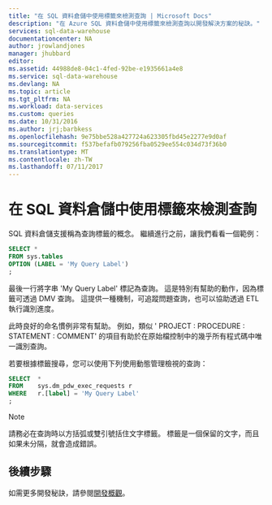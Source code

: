 ```yaml
---
title: "在 SQL 資料倉儲中使用標籤來檢測查詢 | Microsoft Docs"
description: "在 Azure SQL 資料倉儲中使用標籤來檢測查詢以開發解決方案的秘訣。"
services: sql-data-warehouse
documentationcenter: NA
author: jrowlandjones
manager: jhubbard
editor: 
ms.assetid: 44988de8-04c1-4fed-92be-e1935661a4e8
ms.service: sql-data-warehouse
ms.devlang: NA
ms.topic: article
ms.tgt_pltfrm: NA
ms.workload: data-services
ms.custom: queries
ms.date: 10/31/2016
ms.author: jrj;barbkess
ms.openlocfilehash: 9e75bbe528a427724a623305fbd45e2277e9d0af
ms.sourcegitcommit: f537befafb079256fba0529ee554c034d73f36b0
ms.translationtype: MT
ms.contentlocale: zh-TW
ms.lasthandoff: 07/11/2017
---
```

# <a name="use-labels-to-instrument-queries-in-sql-data-warehouse"></a>在 SQL 資料倉儲中使用標籤來檢測查詢
SQL 資料倉儲支援稱為查詢標籤的概念。 繼續進行之前，讓我們看看一個範例：

```sql
SELECT *
FROM sys.tables
OPTION (LABEL = 'My Query Label')
;
```

最後一行將字串 'My Query Label' 標記為查詢。 這是特別有幫助的動作，因為標籤可透過 DMV 查詢。 這提供一種機制，可追蹤問題查詢，也可以協助透過 ETL 執行識別進度。

此時良好的命名慣例非常有幫助。 例如，類似 ' PROJECT : PROCEDURE : STATEMENT : COMMENT' 的項目有助於在原始檔控制中的幾乎所有程式碼中唯一識別查詢。

若要根據標籤搜尋，您可以使用下列使用動態管理檢視的查詢：

```sql
SELECT  *
FROM    sys.dm_pdw_exec_requests r
WHERE   r.[label] = 'My Query Label'
;
```

> [!NOTE]
> 請務必在查詢時以方括弧或雙引號括住文字標籤。 標籤是一個保留的文字，而且如果未分隔，就會造成錯誤。
> 
> 

## <a name="next-steps"></a>後續步驟
如需更多開發秘訣，請參閱[開發概觀][development overview]。

<!--Image references-->

<!--Article references-->
[development overview]: sql-data-warehouse-overview-develop.md

<!--MSDN references-->

<!--Other Web references-->
